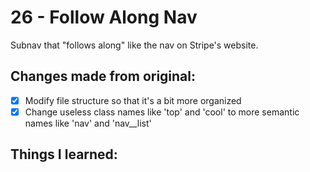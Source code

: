 # 26 - Follow Along Nav
Subnav that "follows along" like the nav on Stripe's website.

## Changes made from original:
- [x] Modify file structure so that it's a bit more organized
- [x] Change useless class names like 'top' and 'cool' to more semantic names like 'nav' and 'nav__list'

## Things I learned:
